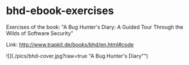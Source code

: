 # bhd-ebook-exercises
Exercises of the book: "A Bug Hunter's Diary: A Guided Tour Through the Wilds of Software Security"

Link: http://www.trapkit.de/books/bhd/en.html#code

![](./pics/bhd-cover.jpg?raw=true "A Bug Hunter's Diary"")
